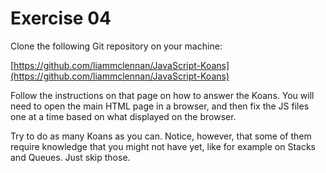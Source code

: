 # Exercise 04

Clone the following Git repository on your machine:

[https://github.com/liammclennan/JavaScript-Koans](https://github.com/liammclennan/JavaScript-Koans)

Follow the instructions on that page on how to answer the Koans.
You will need to open the main HTML page in a browser, and then fix the JS files
one at a time based on what displayed on the browser.

Try to do as many Koans as you can. Notice, however, that some of them require knowledge that
you might not have yet, like for example on Stacks and Queues.
Just skip those. 